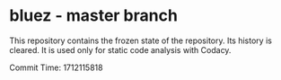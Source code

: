 # bluez - master branch

This repository contains the frozen state of the repository.
Its history is cleared. It is used only for static code
analysis with Codacy.

Commit Time: 1712115818